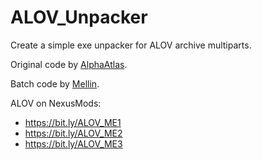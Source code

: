 # ALOV_Unpacker

Create a simple exe unpacker for ALOV archive multiparts.

Original code by [AlphaAtlas](https://github.com/AlphaAtlas).

Batch code by [Mellin](https://github.com/Melllin).

ALOV on NexusMods:
- https://bit.ly/ALOV_ME1
- https://bit.ly/ALOV_ME2
- https://bit.ly/ALOV_ME3
